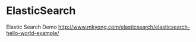 # ElasticSearch
Elastic Search Demo
http://www.mkyong.com/elasticsearch/elasticsearch-hello-world-example/

